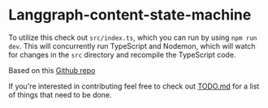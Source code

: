 # Langgraph-content-state-machine

To utilize this check out `src/index.ts`, which you can run by using `npm run dev`. This will concurrently run TypeScript and Nodemon, which will watch for changes in the `src` directory and recompile the TypeScript code.

Based on this [Github repo](https://github.com/langchain-ai/langgraphjs/blob/main/examples/reflection/reflection.ipynb)

If you're interested in contributing feel free to check out [TODO.md](TODO.md) for a list of things that need to be done.

